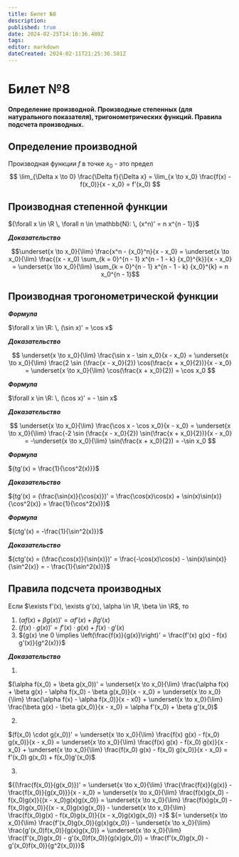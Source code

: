 ```yaml
---
title: Билет №8
description: 
published: true
date: 2024-02-25T14:16:36.480Z
tags: 
editor: markdown
dateCreated: 2024-02-11T21:25:36.581Z
---
```


# Билет №8
#### Определение производной. Производные степенных (для натурального показателя), тригонометрических функций. Правила подсчета производных.

## Определение производной

Производная функции $f$ в точке $x_0$ - это предел
$$
\lim_{\Delta x \to 0} \frac{\Delta f}{\Delta x} = \lim_{x \to x_0} \frac{f(x) - f(x_0)}{x - x_0} = f'(x_0)
$$

## Производная степенной функции

${\forall x \in \R \, \forall n \in \mathbb{N}: \, (x^n)' = n x^{n - 1}}$

***Доказательство***

$$\underset{x \to x_0}{\lim} \frac{x^n - {x_0}^n}{x - x_0} = \underset{x \to x_0}{\lim} \frac{(x - x_0) \sum_{k = 0}^{n - 1} x^{n - 1 - k} {x_0}^{k}}{x - x_0} = \underset{x \to x_0}{\lim} \sum_{k = 0}^{n - 1} x^{n - 1 - k} {x_0}^{k} = n x_0^{n - 1}$$

## Производная трогонометрической функции

***Формула***

$\forall x \in \R: \, (\sin x)' = \cos x$

***Доказательство***

$$
\underset{x \to x_0}{\lim} \frac{\sin x - \sin x_0}{x - x_0} = \underset{x \to x_0}{\lim} \frac{2 \sin (\frac{x - x_0}{2}) \cos(\frac{x + x_0}{2})}{x - x_0} = \underset{x \to x_0}{\lim} \cos(\frac{x + x_0}{2}) = \cos x_0
$$

***Формула***

$\forall x \in \R: \, (\cos x)' = - \sin x$

***Доказательство***

$$
\underset{x \to x_0}{\lim} \frac{\cos x - \cos x_0}{x - x_0} = \underset{x \to x_0}{\lim} \frac{-2 \sin (\frac{x - x_0}{2}) \sin(\frac{x + x_0}{2})}{x - x_0} = -\underset{x \to x_0}{\lim} \sin(\frac{x + x_0}{2}) = -\sin x_0
$$

***Формула***

${tg'(x) = \frac{1}{\cos^2(x)}}$

***Доказательство***

${tg'(x) = (\frac{\sin(x)}{\cos(x)})' = \frac{\cos(x)\cos(x) + \sin(x)\sin(x)}{\cos^2(x)} = \frac{1}{\cos^2(x)}}$

***Формула***

${ctg'(x) = -\frac{1}{\sin^2(x)}}$

***Доказательство***

${ctg'(x) = (\frac{\cos(x)}{\sin(x)})' = \frac{-\cos(x)\cos(x) - \sin(x)\sin(x)}{\sin^2(x)} = - \frac{1}{\sin^2(x)}}$

## Правила подсчета производных

Если $\exists f'(x), \exists g'(x), \alpha \in \R, \beta \in \R$, то

1) $(\alpha f(x) + \beta g(x))' = \alpha f'(x) + \beta g'(x)$
2) $(f(x) \cdot g(x))' = f'(x) \cdot g(x) + f(x) \cdot g'(x)$
3) ${g(x) \ne 0 \implies \left(\frac{f(x)}{g(x)}\right)' = \frac{f'(x) g(x) - f(x) g'(x)}{g^2(x)}}$

***Доказательство***

1) 

$(\alpha f(x_0) + \beta g(x_0))' = \underset{x \to x_0}{\lim} \frac{\alpha f(x) + \beta g(x) - \alpha f(x_0) - \beta g(x_0)}{x - x_0} = \underset{x \to x_0}{\lim} \frac{\alpha f(x) - \alpha f(x_0)}{x - x0} + \underset{x \to x_0}{\lim} \frac{\beta g(x) - \beta g(x_0)}{x - x_0} = \alpha f'(x_0) + \beta g'(x_0)$

2) 

$(f(x_0) \cdot g(x_0))' = \underset{x \to x_0}{\lim} \frac{f(x) g(x) - f(x_0) g(x_0)}{x - x_0} = \underset{x \to x_0}{\lim} \frac{f(x) g(x) - f(x_0) g(x)}{x - x_0} + \underset{x \to x_0}{\lim} \frac{f(x_0) g(x) - f(x_0) g(x_0)}{x - x_0} = f'(x_0) g(x_0) + f(x_0)g'(x_0)$

3) 
${(\frac{f(x_0)}{g(x_0)})' = \underset{x \to x_0}{\lim} \frac{\frac{f(x)}{g(x)} - \frac{f(x_0)}{g(x_0)}}{x - x_0} = \underset{x \to x_0}{\lim} \frac{f(x)g(x_0) - f(x_0)g(x)}{(x - x_0)g(x)g(x_0)} = \underset{x \to x_0}{\lim} \frac{f(x)g(x_0) - f(x_0)g(x_0)}{(x - x_0)g(x)g(x_0)} - \underset{x \to x_0}{\lim} \frac{f(x_0)g(x) - f(x_0)g(x_0)}{(x - x_0)g(x)g(x_0)} =}$
${= \underset{x \to x_0}{\lim} \frac{f'(x_0)g(x_0)}{g(x)g(x_0)} - \underset{x \to x_0}{\lim} \frac{g'(x_0)f(x_0)}{g(x)g(x_0)} = \underset{x \to x_0}{\lim} \frac{f'(x_0)g(x_0) - g'(x_0)f(x_0)}{g(x)g(x_0)} = \frac{f'(x_0)g(x_0) - g'(x_0)f(x_0)}{g^2(x_0)}}$